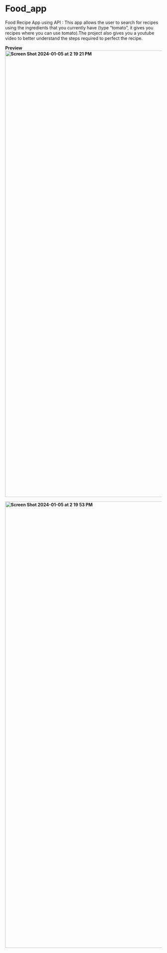 # Food_app
Food Recipe App using API : This app allows the user to search for recipes using the ingredients that you currently have  (type “tomato”, it gives you recipes where you can use tomato).The project also gives you a youtube video to better understand the steps required to perfect the recipe.

<b>Preview
<img width="1437" alt="Screen Shot 2024-01-05 at 2 19 21 PM" src="https://github.com/zaki1234-inara/Recipes_api/assets/128190993/17c37622-b099-40a6-858a-fa7b963834a0">


<img width="1437" alt="Screen Shot 2024-01-05 at 2 19 53 PM" src="https://github.com/zaki1234-inara/Recipes_api/assets/128190993/b79ed028-0098-45c8-aa02-395e06073803">



